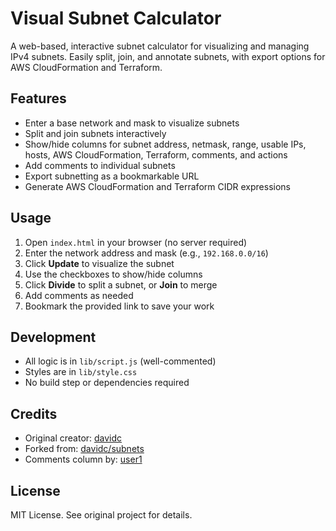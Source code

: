 # Visual Subnet Calculator

A web-based, interactive subnet calculator for visualizing and managing IPv4 subnets. Easily split, join, and annotate subnets, with export options for AWS CloudFormation and Terraform.

## Features

- Enter a base network and mask to visualize subnets
- Split and join subnets interactively
- Show/hide columns for subnet address, netmask, range, usable IPs, hosts, AWS CloudFormation, Terraform, comments, and actions
- Add comments to individual subnets
- Export subnetting as a bookmarkable URL
- Generate AWS CloudFormation and Terraform CIDR expressions

## Usage

1. Open `index.html` in your browser (no server required)
2. Enter the network address and mask (e.g., `192.168.0.0/16`)
3. Click **Update** to visualize the subnet
4. Use the checkboxes to show/hide columns
5. Click **Divide** to split a subnet, or **Join** to merge
6. Add comments as needed
7. Bookmark the provided link to save your work

## Development

- All logic is in `lib/script.js` (well-commented)
- Styles are in `lib/style.css`
- No build step or dependencies required

## Credits

- Original creator: [davidc](https://github.com/davidc)
- Forked from: [davidc/subnets](https://github.com/davidc/subnets)
- Comments column by: [user1](https://github.com/user1)

## License

MIT License. See original project for details.
